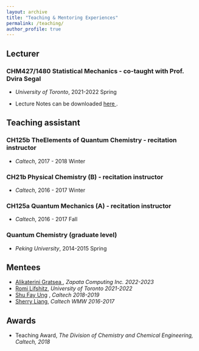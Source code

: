 ```yaml
---
layout: archive
title: "Teaching & Mentoring Experiences"
permalink: /teaching/
author_profile: true
---
```


## Lecturer 
### CHM427/1480 Statistical Mechanics - co-taught with Prof. Dvira Segal

 - *University of Toronto*, 2021-2022 Spring

 - Lecture Notes can be downloaded <a href="../files/CHM427_statistical_mechanics.pdf"> here </a>.


## Teaching assistant 
### CH125b TheElements of Quantum Chemistry - recitation instructor 

 - *Caltech*, 2017 - 2018 Winter

### CH21b Physical Chemistry (B) - recitation instructor 

 - *Caltech*, 2016 - 2017 Winter

### CH125a Quantum Mechanics (A) - recitation instructor 

 - *Caltech*, 2016 - 2017 Fall 

### Quantum Chemistry (graduate level)

 - *Peking University*, 2014-2015 Spring


## Mentees

* <a href="https://www.linkedin.com/in/katerina-gratsea-a42793139/?originalSubdomain=es"> Alikaterini Gratsea </a>, *Zapata Computing Inc. 2022-2023*
* <a href="https://scholar.google.com/citations?user=z9fPNkAAAAAJ&hl=en"> Romi Lifshitz</a>, *University of Toronto 2021-2022*
* <a href="https://www.linkedin.com/in/shufayung/"> Shu Fay Ung</a> , *Caltech 2018-2019*
* <a href="https://www.linkedin.com/in/sherry-liang-736130125/"> Sherry Liang</a>, *Caltech WMW 2016-2017*

## Awards

* Teaching Award, *The Division of Chemistry and Chemical Engineering, Caltech, 2018*